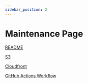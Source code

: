 ```yaml
---
sidebar_position: 2
---
```


# Maintenance Page

[README](https://github.com/struds/ops-cookbook/blob/main/example-code/maintenance-page/README.md)

[S3](https://github.com/struds/ops-cookbook/blob/main/example-code/maintenance-page/s3.tf)

[Cloudfront](https://github.com/struds/ops-cookbook/blob/main/example-code/maintenance-page/cloudfront.tf)

[GitHub Actions Workflow](https://github.com/struds/ops-cookbook/blob/main/example-code/maintenance-page/workflows/maintenance-page.yml)



